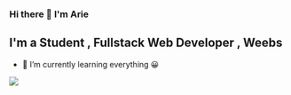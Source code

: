 ### Hi there 👋 I'm Arie
## I'm a Student , Fullstack Web Developer , Weebs

- 🌱 I’m currently learning everything 😀

 
<img src="https://github-readme-stats.vercel.app/api?username=arie75">
